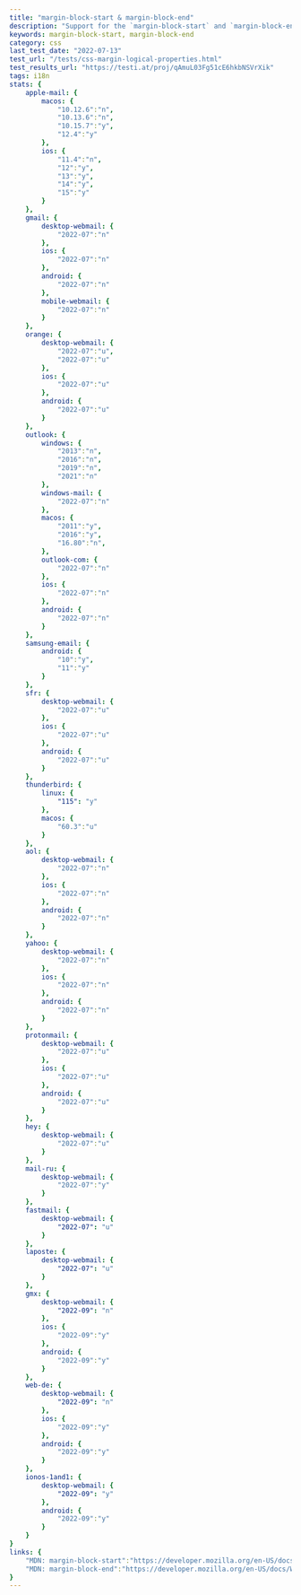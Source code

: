 ```yaml
---
title: "margin-block-start & margin-block-end"
description: "Support for the `margin-block-start` and `margin-block-end` css properties."
keywords: margin-block-start, margin-block-end
category: css
last_test_date: "2022-07-13"
test_url: "/tests/css-margin-logical-properties.html"
test_results_url: "https://testi.at/proj/qAmuL03Fg51cE6hkbNSVrXik"
tags: i18n
stats: {
    apple-mail: {
        macos: {
            "10.12.6":"n",
            "10.13.6":"n",
            "10.15.7":"y",
            "12.4":"y"
        },
        ios: {
            "11.4":"n",
            "12":"y",
            "13":"y",
            "14":"y",
            "15":"y"
        }
    },
    gmail: {
        desktop-webmail: {
            "2022-07":"n"
        },
        ios: {
            "2022-07":"n"
        },
        android: {
            "2022-07":"n"
        },
        mobile-webmail: {
            "2022-07":"n"
        }
    },
    orange: {
        desktop-webmail: {
            "2022-07":"u",
            "2022-07":"u"
        },
        ios: {
            "2022-07":"u"
        },
        android: {
            "2022-07":"u"
        }
    },
    outlook: {
        windows: {
            "2013":"n",
            "2016":"n",
            "2019":"n",
            "2021":"n"
        },
        windows-mail: {
            "2022-07":"n"
        },
        macos: {
            "2011":"y",
            "2016":"y",
            "16.80":"n",
        },
        outlook-com: {
            "2022-07":"n"
        },
        ios: {
            "2022-07":"n"
        },
        android: {
            "2022-07":"n"
        }
    },
    samsung-email: {
        android: {
            "10":"y",
            "11":"y"
        }
    },
    sfr: {
        desktop-webmail: {
            "2022-07":"u"
        },
        ios: {
            "2022-07":"u"
        },
        android: {
            "2022-07":"u"
        }
    },
    thunderbird: {
        linux: {
			"115": "y"
	    },
        macos: {
            "60.3":"u"
        }
    },
    aol: {
        desktop-webmail: {
            "2022-07":"n"
        },
        ios: {
            "2022-07":"n"
        },
        android: {
            "2022-07":"n"
        }
    },
    yahoo: {
        desktop-webmail: {
            "2022-07":"n"
        },
        ios: {
            "2022-07":"n"
        },
        android: {
            "2022-07":"n"
        }
    },
    protonmail: {
        desktop-webmail: {
            "2022-07":"u"
        },
        ios: {
            "2022-07":"u"
        },
        android: {
            "2022-07":"u"
        }
    },
    hey: {
        desktop-webmail: {
            "2022-07":"u"
        }
    },
    mail-ru: {
        desktop-webmail: {
            "2022-07":"y"
        }
    },
    fastmail: {
        desktop-webmail: {
            "2022-07": "u"
        }
    },
    laposte: {
        desktop-webmail: {
            "2022-07": "u"
        }
    },
    gmx: {
        desktop-webmail: {
            "2022-09": "n"
        },
        ios: {
            "2022-09":"y"
        },
        android: {
            "2022-09":"y"
        }
    },
    web-de: {
        desktop-webmail: {
            "2022-09": "n"
        },
        ios: {
            "2022-09":"y"
        },
        android: {
            "2022-09":"y"
        }
    },
    ionos-1and1: {
        desktop-webmail: {
            "2022-09": "y"
        },
        android: {
            "2022-09":"y"
        }
    }
}
links: {
    "MDN: margin-block-start":"https://developer.mozilla.org/en-US/docs/Web/CSS/margin-block-start",
    "MDN: margin-block-end":"https://developer.mozilla.org/en-US/docs/Web/CSS/margin-block-end"
}
---
```

